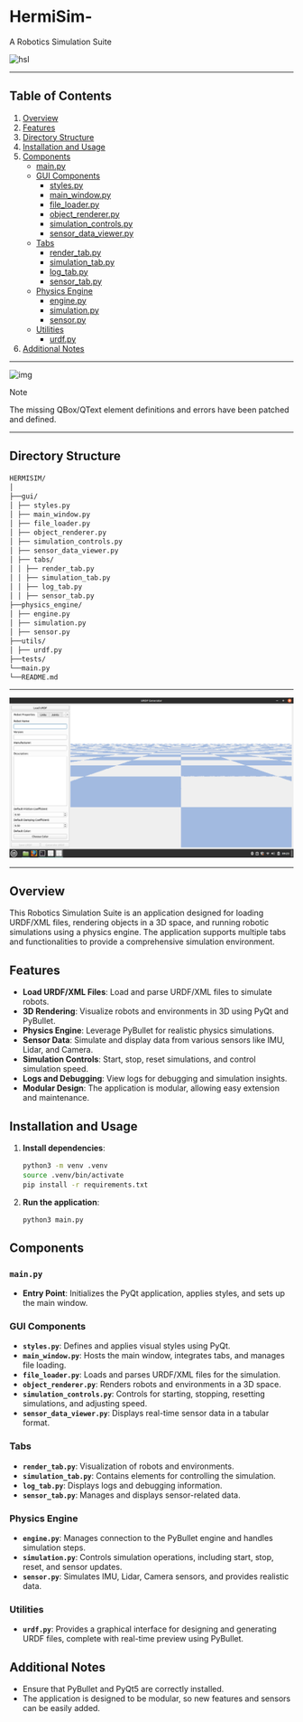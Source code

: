 # HermiSim- 
A Robotics Simulation Suite

![hsl](https://github.com/LoQiseaking69/HermiSim-DynamicsViewer/blob/main/HSlogo.jpg)
___
## Table of Contents

1. [Overview](#overview)
2. [Features](#features)
3. [Directory Structure](#directory-structure)
4. [Installation and Usage](#installation-and-usage)
5. [Components](#components)
    - [main.py](#mainpy)
    - [GUI Components](#gui-components)
        - [styles.py](#stylespy)
        - [main_window.py](#main_windowpy)
        - [file_loader.py](#file_loaderpy)
        - [object_renderer.py](#object_rendererpy)
        - [simulation_controls.py](#simulation_controlspy)
        - [sensor_data_viewer.py](#sensor_data_viewerpy)
    - [Tabs](#tabs)
        - [render_tab.py](#render_tabpy)
        - [simulation_tab.py](#simulation_tabpy)
        - [log_tab.py](#log_tabpy)
        - [sensor_tab.py](#sensor_tabpy)
    - [Physics Engine](#physics-engine)
        - [engine.py](#enginepy)
        - [simulation.py](#simulationpy)
        - [sensor.py](#sensorpy)
    - [Utilities](#utilities)
        - [urdf.py](#urdfpy)
6. [Additional Notes](#additional-notes)
___
![img](https://github.com/LoQiseaking69/HermiSim-DynamicsViewer/blob/main/IMG_1637.png)
> [!NOTE]
>  The missing QBox/QText element definitions and errors have been patched and defined.
___

## Directory Structure

```
HERMISIM/
│
├──gui/
│ ├── styles.py
│ ├── main_window.py
│ ├── file_loader.py
│ ├── object_renderer.py
│ ├── simulation_controls.py
│ ├── sensor_data_viewer.py
│ ├── tabs/
│ │ ├── render_tab.py
│ │ ├── simulation_tab.py
│ │ ├── log_tab.py
│ │ ├── sensor_tab.py
├──physics_engine/
│ ├── engine.py
│ ├── simulation.py
│ ├── sensor.py
├──utils/
│ ├── urdf.py
├──tests/
└──main.py
└──README.md
```
___
![screenshot](https://github.com/HermiTech-LLC/HermiSim-DynamicsViewer/blob/main/Screenshot%20from%202024-08-15%2009-23-04.png)

___
## Overview

This Robotics Simulation Suite is an application designed for loading URDF/XML files, rendering objects in a 3D space, and running robotic simulations using a physics engine. The application supports multiple tabs and functionalities to provide a comprehensive simulation environment.

## Features

- **Load URDF/XML Files**: Load and parse URDF/XML files to simulate robots.
- **3D Rendering**: Visualize robots and environments in 3D using PyQt and PyBullet.
- **Physics Engine**: Leverage PyBullet for realistic physics simulations.
- **Sensor Data**: Simulate and display data from various sensors like IMU, Lidar, and Camera.
- **Simulation Controls**: Start, stop, reset simulations, and control simulation speed.
- **Logs and Debugging**: View logs for debugging and simulation insights.
- **Modular Design**: The application is modular, allowing easy extension and maintenance.

## Installation and Usage

1. **Install dependencies**:
    ```bash
    python3 -m venv .venv
    source .venv/bin/activate
    pip install -r requirements.txt
    ```

2. **Run the application**:
    ```bash
    python3 main.py
    ```

## Components

### `main.py`
- **Entry Point**: Initializes the PyQt application, applies styles, and sets up the main window.

### GUI Components
- **`styles.py`**: Defines and applies visual styles using PyQt.
- **`main_window.py`**: Hosts the main window, integrates tabs, and manages file loading.
- **`file_loader.py`**: Loads and parses URDF/XML files for the simulation.
- **`object_renderer.py`**: Renders robots and environments in a 3D space.
- **`simulation_controls.py`**: Controls for starting, stopping, resetting simulations, and adjusting speed.
- **`sensor_data_viewer.py`**: Displays real-time sensor data in a tabular format.

### Tabs
- **`render_tab.py`**: Visualization of robots and environments.
- **`simulation_tab.py`**: Contains elements for controlling the simulation.
- **`log_tab.py`**: Displays logs and debugging information.
- **`sensor_tab.py`**: Manages and displays sensor-related data.

### Physics Engine
- **`engine.py`**: Manages connection to the PyBullet engine and handles simulation steps.
- **`simulation.py`**: Controls simulation operations, including start, stop, reset, and sensor updates.
- **`sensor.py`**: Simulates IMU, Lidar, Camera sensors, and provides realistic data.

### Utilities
- **`urdf.py`**: Provides a graphical interface for designing and generating URDF files, complete with real-time preview using PyBullet.

## Additional Notes

- Ensure that PyBullet and PyQt5 are correctly installed.
- The application is designed to be modular, so new features and sensors can be easily added.

